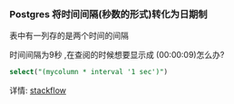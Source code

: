 ### Postgres 将时间间隔(秒数的形式)转化为日期制  

表中有一列存的是两个时间的间隔 

时间间隔为9秒 ,在查阅的时候想要显示成 (00:00:09)怎么办?

```sql
select("(mycolumn * interval '1 sec')")
```



详情: [stackflow](https://stackoverflow.com/questions/2905692/postgresql-how-to-convert-seconds-in-a-numeric-field-to-hhmmss)